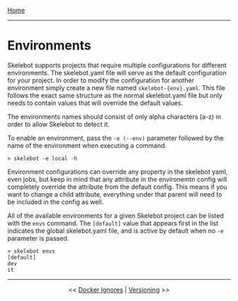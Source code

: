 [Home](index.md)

---

# Environments

Skelebot supports projects that require multiple configurations for different environments. The skelebot.yaml file will serve as the default configuration for your project. In order to modify the configuration for another environment simply create a new file named `skelebot-{env}.yaml`. This file follows the exact same structure as the normal skelebot.yaml file but only needs to contain values that will override the default values.

The environments names should consist of only alpha characters (a-z) in order to allow Skelebot to detect it.

To enable an environment, pass the `-e (--env)` parameter followed by the name of the environment when executing a command.

```
> skelebot -e local -h
```

Environment configurations can override any property in the skelebot yaml, even jobs, but keep in mind that any attribute in the environemtn config will completely override the attribute from the default config. This means if you want to change a child attribute, everything under that parent will need to be included in the config as well.

All of the available environments for a given Skelebot project can be listed with the `envs` command. The `[default]` value that appears first in the list indicates the global skelebot.yaml file, and is active by default when no `-e` parameter is passed.

```
> skelebot envs
[default]
dev
it
```

---

<center><< <a href="docker-ignores.html">Docker Ignores</a>  |  <a href="versioning.html">Versioning</a> >></center>
